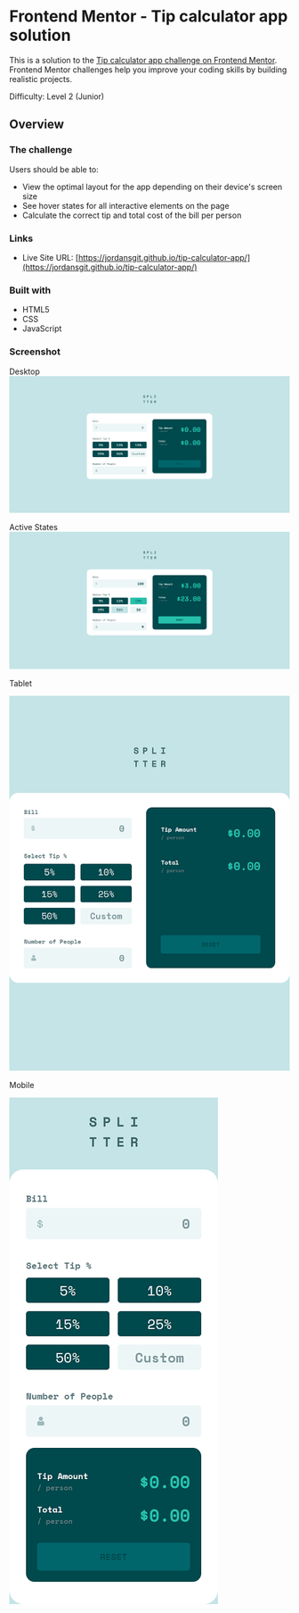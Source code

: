 # Frontend Mentor - Tip calculator app solution

This is a solution to the [Tip calculator app challenge on Frontend Mentor](https://www.frontendmentor.io/challenges/tip-calculator-app-ugJNGbJUX). Frontend Mentor challenges help you improve your coding skills by building realistic projects.

Difficulty: Level 2 (Junior)

## Overview

### The challenge

Users should be able to:

- View the optimal layout for the app depending on their device's screen size
- See hover states for all interactive elements on the page
- Calculate the correct tip and total cost of the bill per person

### Links

- Live Site URL: [https://jordansgit.github.io/tip-calculator-app/](https://jordansgit.github.io/tip-calculator-app/)

### Built with

- HTML5 
- CSS 
- JavaScript

### Screenshot

Desktop 
![Desktop Screenshot](./screenshots/desktop-screenshot.png)

Active States 
![Active States Screenshot](./screenshots/active-states-screenshot.png)

Tablet

![Tablet Screenshot](./screenshots/tablet-screenshot.png)

Mobile

![Mobile Screenshot](./screenshots/mobile-screenshot.png)
